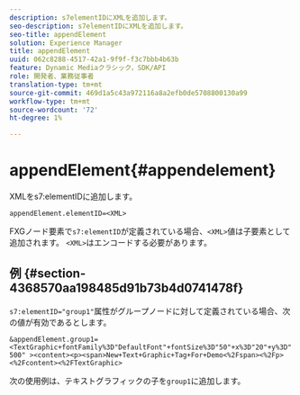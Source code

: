 ```yaml
---
description: s7elementIDにXMLを追加します。
seo-description: s7elementIDにXMLを追加します。
seo-title: appendElement
solution: Experience Manager
title: appendElement
uuid: 062c8288-4517-42a1-9f9f-f3c7bbb4b63b
feature: Dynamic Mediaクラシック，SDK/API
role: 開発者、業務従事者
translation-type: tm+mt
source-git-commit: 469d1a5c43a972116a8a2efb0de5708800130a99
workflow-type: tm+mt
source-wordcount: '72'
ht-degree: 1%

---
```



# appendElement{#appendelement}

XMLをs7:elementIDに追加します。

`appendElement.elementID=<XML>`

FXGノード要素で`s7:elementID`が定義されている場合、`<XML>`値は子要素として追加されます。 `<XML>`はエンコードする必要があります。

## 例 {#section-4368570aa198485d91b73b4d0741478f}

`s7:elementID="group1"`属性がグループノードに対して定義されている場合、次の値が有効であるとします。

`&appendElement.group1=<TextGraphic+fontFamily%3D"DefaultFont"+fontSize%3D"50"+x%3D"20"+y%3D"500" ><content><p><span>New+Text+Graphic+Tag+For+Demo<%2Fspan><%2Fp><%2Fcontent><%2FTextGraphic>`

次の使用例は、テキストグラフィックの子を`group1`に追加します。
